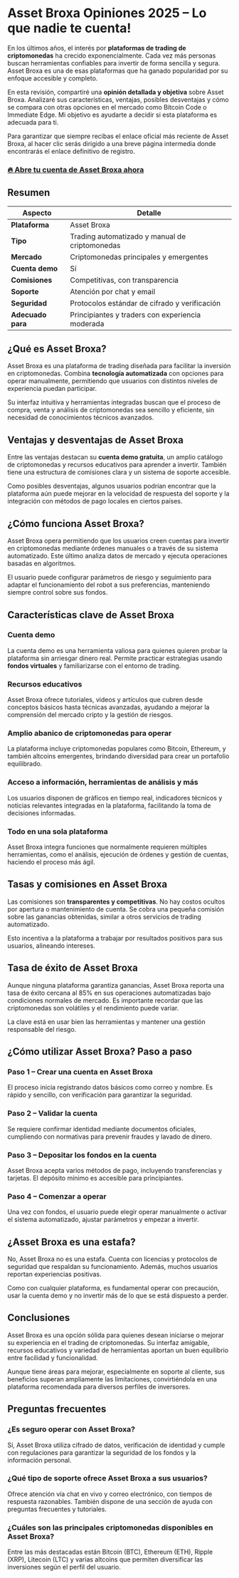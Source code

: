 # Asset Broxa Opiniones 2025 – Lo que nadie te cuenta!
 

En los últimos años, el interés por **plataformas de trading de criptomonedas** ha crecido exponencialmente. Cada vez más personas buscan herramientas confiables para invertir de forma sencilla y segura. Asset Broxa es una de esas plataformas que ha ganado popularidad por su enfoque accesible y completo.

En esta revisión, compartiré una **opinión detallada y objetiva** sobre Asset Broxa. Analizaré sus características, ventajas, posibles desventajas y cómo se compara con otras opciones en el mercado como Bitcoin Code o Immediate Edge. Mi objetivo es ayudarte a decidir si esta plataforma es adecuada para ti.

Para garantizar que siempre recibas el enlace oficial más reciente de Asset Broxa, al hacer clic serás dirigido a una breve página intermedia donde encontrarás el enlace definitivo de registro.

### [🔥 Abre tu cuenta de Asset Broxa ahora](https://github.com/WinifredAdkins7055/mpv/blob/master/438es.md)
## Resumen

| Aspecto              | Detalle                                             |
|----------------------|----------------------------------------------------|
| **Plataforma**       | Asset Broxa                                        |
| **Tipo**             | Trading automatizado y manual de criptomonedas    |
| **Mercado**          | Criptomonedas principales y emergentes             |
| **Cuenta demo**      | Sí                                                 |
| **Comisiones**       | Competitivas, con transparencia                     |
| **Soporte**          | Atención por chat y email                           |
| **Seguridad**        | Protocolos estándar de cifrado y verificación      |
| **Adecuado para**    | Principiantes y traders con experiencia moderada  |

## ¿Qué es Asset Broxa?

Asset Broxa es una plataforma de trading diseñada para facilitar la inversión en criptomonedas. Combina **tecnología automatizada** con opciones para operar manualmente, permitiendo que usuarios con distintos niveles de experiencia puedan participar.

Su interfaz intuitiva y herramientas integradas buscan que el proceso de compra, venta y análisis de criptomonedas sea sencillo y eficiente, sin necesidad de conocimientos técnicos avanzados.

## Ventajas y desventajas de Asset Broxa

Entre las ventajas destacan su **cuenta demo gratuita**, un amplio catálogo de criptomonedas y recursos educativos para aprender a invertir. También tiene una estructura de comisiones clara y un sistema de soporte accesible.

Como posibles desventajas, algunos usuarios podrían encontrar que la plataforma aún puede mejorar en la velocidad de respuesta del soporte y la integración con métodos de pago locales en ciertos países.

## ¿Cómo funciona Asset Broxa?

Asset Broxa opera permitiendo que los usuarios creen cuentas para invertir en criptomonedas mediante órdenes manuales o a través de su sistema automatizado. Este último analiza datos de mercado y ejecuta operaciones basadas en algoritmos.

El usuario puede configurar parámetros de riesgo y seguimiento para adaptar el funcionamiento del robot a sus preferencias, manteniendo siempre control sobre sus fondos.

## Características clave de Asset Broxa

### Cuenta demo

La cuenta demo es una herramienta valiosa para quienes quieren probar la plataforma sin arriesgar dinero real. Permite practicar estrategias usando **fondos virtuales** y familiarizarse con el entorno de trading.

### Recursos educativos

Asset Broxa ofrece tutoriales, videos y artículos que cubren desde conceptos básicos hasta técnicas avanzadas, ayudando a mejorar la comprensión del mercado cripto y la gestión de riesgos.

### Amplio abanico de criptomonedas para operar

La plataforma incluye criptomonedas populares como Bitcoin, Ethereum, y también altcoins emergentes, brindando diversidad para crear un portafolio equilibrado.

### Acceso a información, herramientas de análisis y más

Los usuarios disponen de gráficos en tiempo real, indicadores técnicos y noticias relevantes integradas en la plataforma, facilitando la toma de decisiones informadas.

### Todo en una sola plataforma

Asset Broxa integra funciones que normalmente requieren múltiples herramientas, como el análisis, ejecución de órdenes y gestión de cuentas, haciendo el proceso más ágil.

## Tasas y comisiones en Asset Broxa

Las comisiones son **transparentes y competitivas**. No hay costos ocultos por apertura o mantenimiento de cuenta. Se cobra una pequeña comisión sobre las ganancias obtenidas, similar a otros servicios de trading automatizado.

Esto incentiva a la plataforma a trabajar por resultados positivos para sus usuarios, alineando intereses.

## Tasa de éxito de Asset Broxa

Aunque ninguna plataforma garantiza ganancias, Asset Broxa reporta una tasa de éxito cercana al 85% en sus operaciones automatizadas bajo condiciones normales de mercado. Es importante recordar que las criptomonedas son volátiles y el rendimiento puede variar.

La clave está en usar bien las herramientas y mantener una gestión responsable del riesgo.

## ¿Cómo utilizar Asset Broxa? Paso a paso

### Paso 1 – Crear una cuenta en Asset Broxa

El proceso inicia registrando datos básicos como correo y nombre. Es rápido y sencillo, con verificación para garantizar la seguridad.

### Paso 2 – Validar la cuenta

Se requiere confirmar identidad mediante documentos oficiales, cumpliendo con normativas para prevenir fraudes y lavado de dinero.

### Paso 3 – Depositar los fondos en la cuenta

Asset Broxa acepta varios métodos de pago, incluyendo transferencias y tarjetas. El depósito mínimo es accesible para principiantes.

### Paso 4 – Comenzar a operar

Una vez con fondos, el usuario puede elegir operar manualmente o activar el sistema automatizado, ajustar parámetros y empezar a invertir.

## ¿Asset Broxa es una estafa?

No, Asset Broxa no es una estafa. Cuenta con licencias y protocolos de seguridad que respaldan su funcionamiento. Además, muchos usuarios reportan experiencias positivas.

Como con cualquier plataforma, es fundamental operar con precaución, usar la cuenta demo y no invertir más de lo que se está dispuesto a perder.

## Conclusiones

Asset Broxa es una opción sólida para quienes desean iniciarse o mejorar su experiencia en el trading de criptomonedas. Su interfaz amigable, recursos educativos y variedad de herramientas aportan un buen equilibrio entre facilidad y funcionalidad.

Aunque tiene áreas para mejorar, especialmente en soporte al cliente, sus beneficios superan ampliamente las limitaciones, convirtiéndola en una plataforma recomendada para diversos perfiles de inversores.

## Preguntas frecuentes

### ¿Es seguro operar con Asset Broxa?

Sí, Asset Broxa utiliza cifrado de datos, verificación de identidad y cumple con regulaciones para garantizar la seguridad de los fondos y la información personal.

### ¿Qué tipo de soporte ofrece Asset Broxa a sus usuarios?

Ofrece atención vía chat en vivo y correo electrónico, con tiempos de respuesta razonables. También dispone de una sección de ayuda con preguntas frecuentes y tutoriales.

### ¿Cuáles son las principales criptomonedas disponibles en Asset Broxa?

Entre las más destacadas están Bitcoin (BTC), Ethereum (ETH), Ripple (XRP), Litecoin (LTC) y varias altcoins que permiten diversificar las inversiones según el perfil del usuario.
